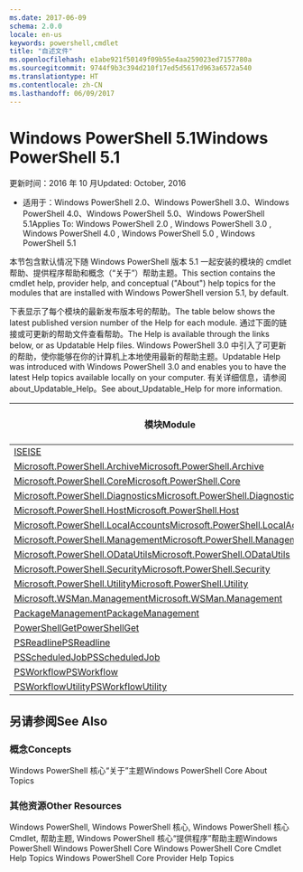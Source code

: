 ```yaml
---
ms.date: 2017-06-09
schema: 2.0.0
locale: en-us
keywords: powershell,cmdlet
title: "自述文件"
ms.openlocfilehash: e1abe921f50149f09b55e4aa259023ed7157780a
ms.sourcegitcommit: 9744f9b3c394d210f17ed5d5617d963a6572a540
ms.translationtype: HT
ms.contentlocale: zh-CN
ms.lasthandoff: 06/09/2017
---
```

# <a name="windows-powershell-51"></a><span data-ttu-id="8a68a-103">Windows PowerShell 5.1</span><span class="sxs-lookup"><span data-stu-id="8a68a-103">Windows PowerShell 5.1</span></span>

<span data-ttu-id="8a68a-104">更新时间：2016 年 10 月</span><span class="sxs-lookup"><span data-stu-id="8a68a-104">Updated: October, 2016</span></span>
- <span data-ttu-id="8a68a-105">适用于：Windows PowerShell 2.0、Windows PowerShell 3.0、Windows PowerShell 4.0、Windows PowerShell 5.0、Windows PowerShell 5.1</span><span class="sxs-lookup"><span data-stu-id="8a68a-105">Applies To: Windows PowerShell 2.0 , Windows PowerShell 3.0 , Windows PowerShell 4.0 , Windows PowerShell 5.0 , Windows PowerShell 5.1</span></span>

<span data-ttu-id="8a68a-106">本节包含默认情况下随 Windows PowerShell 版本 5.1 一起安装的模块的 cmdlet 帮助、提供程序帮助和概念（“关于”）帮助主题。</span><span class="sxs-lookup"><span data-stu-id="8a68a-106">This section contains the cmdlet help, provider help, and conceptual ("About") help topics for the modules that are installed with Windows PowerShell version 5.1, by default.</span></span>

<span data-ttu-id="8a68a-107">下表显示了每个模块的最新发布版本号的帮助。</span><span class="sxs-lookup"><span data-stu-id="8a68a-107">The table below shows the latest published version number of the Help for each module.</span></span>
<span data-ttu-id="8a68a-108">通过下面的链接或可更新的帮助文件查看帮助。</span><span class="sxs-lookup"><span data-stu-id="8a68a-108">The Help is available through the links below, or as Updatable Help files.</span></span>
<span data-ttu-id="8a68a-109">Windows PowerShell 3.0 中引入了可更新的帮助，使你能够在你的计算机上本地使用最新的帮助主题。</span><span class="sxs-lookup"><span data-stu-id="8a68a-109">Updatable Help was introduced with Windows PowerShell 3.0 and enables you to have the latest Help topics available locally on your computer.</span></span>
<span data-ttu-id="8a68a-110">有关详细信息，请参阅 about_Updatable_Help。</span><span class="sxs-lookup"><span data-stu-id="8a68a-110">See about_Updatable_Help for more information.</span></span>

<span data-ttu-id="8a68a-111">模块</span><span class="sxs-lookup"><span data-stu-id="8a68a-111">Module</span></span> | <span data-ttu-id="8a68a-112">最新版本</span><span class="sxs-lookup"><span data-stu-id="8a68a-112">Latest Version</span></span>
----------------------------- | --------------
[<span data-ttu-id="8a68a-113">ISE</span><span class="sxs-lookup"><span data-stu-id="8a68a-113">ISE</span></span>](ISE/ISE.md) |<span data-ttu-id="8a68a-114">5.1.0.0</span><span class="sxs-lookup"><span data-stu-id="8a68a-114">5.1.0.0</span></span>
[<span data-ttu-id="8a68a-115">Microsoft.PowerShell.Archive</span><span class="sxs-lookup"><span data-stu-id="8a68a-115">Microsoft.PowerShell.Archive</span></span>](Microsoft.PowerShell.Archive/Microsoft.PowerShell.Archive.md) |<span data-ttu-id="8a68a-116">5.1.0.0</span><span class="sxs-lookup"><span data-stu-id="8a68a-116">5.1.0.0</span></span>
[<span data-ttu-id="8a68a-117">Microsoft.PowerShell.Core</span><span class="sxs-lookup"><span data-stu-id="8a68a-117">Microsoft.PowerShell.Core</span></span>](Microsoft.PowerShell.Core/Microsoft.PowerShell.Core.md) |<span data-ttu-id="8a68a-118">5.1.0.0</span><span class="sxs-lookup"><span data-stu-id="8a68a-118">5.1.0.0</span></span>
[<span data-ttu-id="8a68a-119">Microsoft.PowerShell.Diagnostics</span><span class="sxs-lookup"><span data-stu-id="8a68a-119">Microsoft.PowerShell.Diagnostics</span></span>](Microsoft.PowerShell.Diagnostics/Microsoft.PowerShell.Diagnostics.md) |<span data-ttu-id="8a68a-120">5.1.0.0</span><span class="sxs-lookup"><span data-stu-id="8a68a-120">5.1.0.0</span></span>
[<span data-ttu-id="8a68a-121">Microsoft.PowerShell.Host</span><span class="sxs-lookup"><span data-stu-id="8a68a-121">Microsoft.PowerShell.Host</span></span>](Microsoft.PowerShell.Host/Microsoft.PowerShell.Host.md) |<span data-ttu-id="8a68a-122">5.1.0.0</span><span class="sxs-lookup"><span data-stu-id="8a68a-122">5.1.0.0</span></span>
[<span data-ttu-id="8a68a-123">Microsoft.PowerShell.LocalAccounts</span><span class="sxs-lookup"><span data-stu-id="8a68a-123">Microsoft.PowerShell.LocalAccounts</span></span>](Microsoft.PowerShell.LocalAccounts/Microsoft.PowerShell.LocalAccounts.md) |<span data-ttu-id="8a68a-124">5.1.0.0</span><span class="sxs-lookup"><span data-stu-id="8a68a-124">5.1.0.0</span></span>
[<span data-ttu-id="8a68a-125">Microsoft.PowerShell.Management</span><span class="sxs-lookup"><span data-stu-id="8a68a-125">Microsoft.PowerShell.Management</span></span>](Microsoft.PowerShell.Management/Microsoft.PowerShell.Management.md) |<span data-ttu-id="8a68a-126">5.1.0.0</span><span class="sxs-lookup"><span data-stu-id="8a68a-126">5.1.0.0</span></span>
[<span data-ttu-id="8a68a-127">Microsoft.PowerShell.ODataUtils</span><span class="sxs-lookup"><span data-stu-id="8a68a-127">Microsoft.PowerShell.ODataUtils</span></span>](Microsoft.PowerShell.ODataUtils/Microsoft.PowerShell.ODataUtils.md) |<span data-ttu-id="8a68a-128">5.1.0.0</span><span class="sxs-lookup"><span data-stu-id="8a68a-128">5.1.0.0</span></span>
[<span data-ttu-id="8a68a-129">Microsoft.PowerShell.Security</span><span class="sxs-lookup"><span data-stu-id="8a68a-129">Microsoft.PowerShell.Security</span></span>](Microsoft.PowerShell.Security/Microsoft.PowerShell.Security.md) |<span data-ttu-id="8a68a-130">5.1.0.0</span><span class="sxs-lookup"><span data-stu-id="8a68a-130">5.1.0.0</span></span>
[<span data-ttu-id="8a68a-131">Microsoft.PowerShell.Utility</span><span class="sxs-lookup"><span data-stu-id="8a68a-131">Microsoft.PowerShell.Utility</span></span>](Microsoft.PowerShell.Utility/Microsoft.PowerShell.Utility.md) |<span data-ttu-id="8a68a-132">5.1.0.0</span><span class="sxs-lookup"><span data-stu-id="8a68a-132">5.1.0.0</span></span>
[<span data-ttu-id="8a68a-133">Microsoft.WSMan.Management</span><span class="sxs-lookup"><span data-stu-id="8a68a-133">Microsoft.WSMan.Management</span></span>](Microsoft.WSMan.Management/Microsoft.WSMan.Management.md) |<span data-ttu-id="8a68a-134">5.1.0.0</span><span class="sxs-lookup"><span data-stu-id="8a68a-134">5.1.0.0</span></span>
[<span data-ttu-id="8a68a-135">PackageManagement</span><span class="sxs-lookup"><span data-stu-id="8a68a-135">PackageManagement</span></span>](PackageManagement/PackageManagement.md) |<span data-ttu-id="8a68a-136">5.1.0.0</span><span class="sxs-lookup"><span data-stu-id="8a68a-136">5.1.0.0</span></span>
[<span data-ttu-id="8a68a-137">PowerShellGet</span><span class="sxs-lookup"><span data-stu-id="8a68a-137">PowerShellGet</span></span>](PowerShellGet/PowerShellGet.md) |<span data-ttu-id="8a68a-138">5.1.0.0</span><span class="sxs-lookup"><span data-stu-id="8a68a-138">5.1.0.0</span></span>
[<span data-ttu-id="8a68a-139">PSReadline</span><span class="sxs-lookup"><span data-stu-id="8a68a-139">PSReadline</span></span>](PSReadline/PSReadline.md) |<span data-ttu-id="8a68a-140">5.1.0.0</span><span class="sxs-lookup"><span data-stu-id="8a68a-140">5.1.0.0</span></span>
[<span data-ttu-id="8a68a-141">PSScheduledJob</span><span class="sxs-lookup"><span data-stu-id="8a68a-141">PSScheduledJob</span></span>](PSScheduledJob/PSScheduledJob.md) |<span data-ttu-id="8a68a-142">5.1.0.0</span><span class="sxs-lookup"><span data-stu-id="8a68a-142">5.1.0.0</span></span>
[<span data-ttu-id="8a68a-143">PSWorkflow</span><span class="sxs-lookup"><span data-stu-id="8a68a-143">PSWorkflow</span></span>](PSWorkflow/PSWorkflow.md) |<span data-ttu-id="8a68a-144">5.1.0.0</span><span class="sxs-lookup"><span data-stu-id="8a68a-144">5.1.0.0</span></span>
[<span data-ttu-id="8a68a-145">PSWorkflowUtility</span><span class="sxs-lookup"><span data-stu-id="8a68a-145">PSWorkflowUtility</span></span>](PSWorkflowUtility/PSWorkflowUtility.md) |<span data-ttu-id="8a68a-146">5.1.0.0</span><span class="sxs-lookup"><span data-stu-id="8a68a-146">5.1.0.0</span></span>


##  <a name="see-also"></a><span data-ttu-id="8a68a-147">另请参阅</span><span class="sxs-lookup"><span data-stu-id="8a68a-147">See Also</span></span>
###  <a name="concepts"></a><span data-ttu-id="8a68a-148">概念</span><span class="sxs-lookup"><span data-stu-id="8a68a-148">Concepts</span></span>
<span data-ttu-id="8a68a-149">Windows PowerShell 核心“关于”主题</span><span class="sxs-lookup"><span data-stu-id="8a68a-149">Windows PowerShell Core About Topics</span></span>

###  <a name="other-resources"></a><span data-ttu-id="8a68a-150">其他资源</span><span class="sxs-lookup"><span data-stu-id="8a68a-150">Other Resources</span></span>
<span data-ttu-id="8a68a-151">Windows PowerShell, Windows PowerShell 核心, Windows PowerShell 核心 Cmdlet, 帮助主题, Windows PowerShell 核心“提供程序”帮助主题</span><span class="sxs-lookup"><span data-stu-id="8a68a-151">Windows PowerShell Windows PowerShell Core Windows PowerShell Core Cmdlet Help Topics Windows PowerShell Core Provider Help Topics</span></span>


